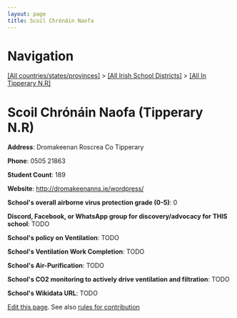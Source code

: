 ```yaml
---
layout: page
title: Scoil Chrónáin Naofa
---
```

# Navigation

[[All countries/states/provinces]](../../..) > [[All Irish School Districts]](../..) > [[All In Tipperary N.R]](..)

# Scoil Chrónáin Naofa (Tipperary N.R)

**Address**: Dromakeenan Roscrea Co Tipperary

**Phone**: 0505 21863

**Student Count**: 189

**Website**: <http://dromakeenanns.ie/wordpress/>

**School's overall airborne virus protection grade (0-5)**: 0

**Discord, Facebook, or WhatsApp group for discovery/advocacy for THIS school**: TODO

**School's policy on Ventilation**: TODO

**School's Ventilation Work Completion**: TODO

**School's Air-Purification**: TODO

**School's CO2 monitoring to actively drive ventilation and filtration**: TODO

**School's Wikidata URL**: TODO


[Edit this page](https://github.com/ventilate-schools/Ireland/edit/main/./Tipperary_N.R/Scoil_Chrónáin_Naofa.md). See also [rules for contribution](../../../contribution-rules/)